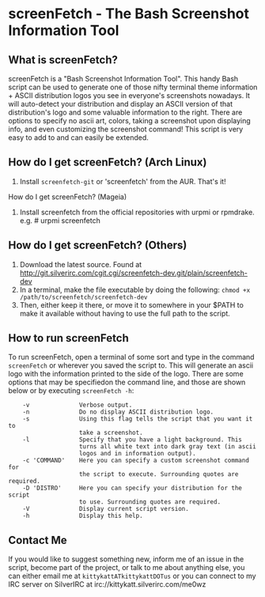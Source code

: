 screenFetch - The Bash Screenshot Information Tool
===============

What is screenFetch?
---------------------

screenFetch is a "Bash Screenshot Information Tool". This handy Bash 
script can be used to generate one of those nifty terminal theme 
information + ASCII distribution logos you see in everyone's screenshots
nowadays. It will auto-detect your distribution and display an ASCII
version of that distribution's logo and some valuable information to the
right. There are options to specify no ascii art, colors, taking a
screenshot upon displaying info, and even customizing the screenshot
command! This script is very easy to add to and can easily be extended.

How do I get screenFetch? (Arch Linux)
---------------------

1. Install `screenfetch-git` or 'screenfetch' from the AUR. That's it!

How do I get screenFetch? (Mageia)

1. Install screenfetch from the official repositories with urpmi or rpmdrake.
   e.g. # urpmi screenfetch

How do I get screenFetch? (Others)
---------------------

1. Download the latest source. Found at http://git.silverirc.com/cgit.cgi/screenfetch-dev.git/plain/screenfetch-dev
2. In a terminal, make the file executable by doing the following: `chmod +x /path/to/screenfetch/screenfetch-dev`
3. Then, either keep it there, or move it to somewhere in your $PATH to make it available without having to use the full path to the script.

How to run screenFetch
------------------------

To run screenFetch, open a terminal of some sort and type in the command `screenFetch`
or wherever you saved the script to. This will generate an ascii logo with the 
information printed to the side of the logo. There are some options that may be
specifiedon the command line, and those are shown below or by executing `screenFetch -h`:

        -v              Verbose output.
        -n              Do no display ASCII distribution logo.
        -s              Using this flag tells the script that you want it to
                        take a screenshot.
        -l              Specify that you have a light background. This 
                        turns all white text into dark gray text (in ascii
                        logos and in information output).
        -c 'COMMAND'    Here you can specify a custom screenshot command for
                        the script to execute. Surrounding quotes are required.
        -D 'DISTRO'     Here you can specify your distribution for the script
                        to use. Surrounding quotes are required.
        -V              Display current script version.
        -h              Display this help.


Contact Me
------------------------
If you would like to suggest something new, inform me of an issue in the
script, become part of the project, or talk to me about anything else,
you can either email me at `kittykattATkittykattDOTus` or you can connect
to my IRC server on SilverIRC at irc://kittykatt.silverirc.com/me0wz
